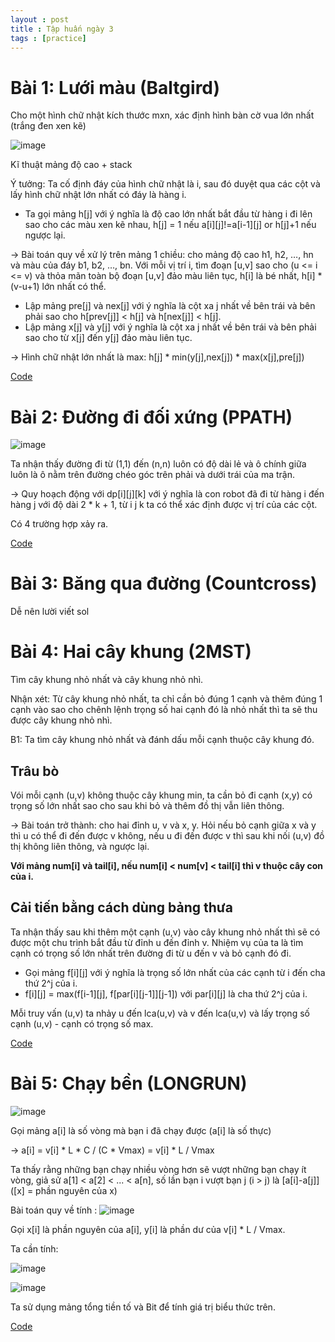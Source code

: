 ```yaml
---
layout : post
title : Tập huấn ngày 3
tags : [practice]
---
```

# Bài 1: Lưới màu (Baltgird)

Cho một hình chữ nhật kích thước mxn, xác định hình bàn cờ vua lớn nhất (trắng đen xen kẽ)

![image](https://user-images.githubusercontent.com/69662229/133091404-5bb57ac8-0127-4f20-9511-ff34cc759185.png)

Kĩ thuật mảng độ cao + stack

Ý tưởng: Ta cố định đáy của hình chữ nhật là i, sau đó duyệt qua các cột và lấy hình chữ nhật lớn nhất có đáy là hàng i.

- Ta gọi mảng h[j] với ý nghĩa là độ cao lớn nhất bắt đầu từ hàng i đi lên sao cho các màu xen kẽ nhau, h[j] = 1 nếu a[i][j]!=a[i-1][j] or h[j]+1 nếu ngược lại.

-> Bài toán quy về xử lý trên mảng 1 chiều: cho mảng độ cao h1, h2, …, hn và màu của đáy b1, b2, …, bn. Với mỗi vị trí i, tìm đoạn [u,v] sao cho (u <= i <= v) và thỏa mãn toàn bộ đoạn [u,v] đảo màu liên tục, h[i] là bé nhất, h[i] * (v-u+1) lớn nhất có thể.

- Lập mảng pre[j] và nex[j] với ý nghĩa là cột xa j nhất về bên trái và bên phải sao cho h[prev[j]] < h[j] và h[nex[j]] < h[j].
- Lập mảng x[j] và y[j] với ý nghĩa là cột xa j nhất về bên trái và bên phải sao cho từ x[j]  đến y[j] đảo màu liên tục.

-> Hình chữ nhật lớn nhất là max: h[j] * min(y[j],nex[j]) * max(x[j],pre[j])

[Code](https://pastebin.com/wYzZTEux)

# Bài 2: Đường đi đối xứng (PPATH)

![image](https://user-images.githubusercontent.com/69662229/133092681-70cc8449-a460-4009-988f-66bff2701d42.png)

Ta nhận thấy đường đi từ (1,1) đến (n,n) luôn có độ dài lẻ và ô chính giữa luôn là ô nằm trên đường chéo góc trên phải và dưới trái của ma trận.

-> Quy hoạch động với dp[i][j][k] với ý nghĩa là con robot đã đi từ hàng i đến hàng j với độ dài 2 * k + 1, từ i j k ta có thể xác định được vị trí của các cột.

Có 4 trường hợp xảy ra.

[Code](https://pastebin.com/UK23ynPE)

# Bài 3: Băng qua đường (Countcross)

Dễ nên lười viết sol

# Bài 4: Hai cây khung (2MST)

Tìm cây khung nhỏ nhất và cây khung nhỏ nhì.

Nhận xét: Từ cây khung nhỏ nhất, ta chỉ cần bỏ đúng 1 cạnh và thêm đúng 1 cạnh vào sao cho chênh lệnh trọng số hai cạnh đó là nhỏ nhất thì ta sẽ thu được cây khung nhỏ nhì.

B1: Ta tìm cây khung nhỏ nhất và đánh dấu mỗi cạnh thuộc cây khung đó.

## Trâu bò

Vói mỗi cạnh (u,v) không thuộc cây khung min, ta cần bỏ đi cạnh (x,y) có trọng số lớn nhất sao cho sau khi bỏ và thêm đồ thị vẫn liên thông.

-> Bài toán trở thành: cho hai đỉnh u, v và x, y. Hỏi nếu bỏ cạnh giữa x và y thì u có thể đi đến được v không, nếu u đi đến được v thì sau khi nối (u,v) đồ thị không liên thông, và ngược lại.

**Với mảng num[i] và tail[i], nếu num[i] < num[v] < tail[i] thì v thuộc cây con của i.**

## Cải tiến bằng cách dùng bảng thưa

Ta nhận thấy sau khi thêm một cạnh (u,v) vào cây khung nhỏ nhất thì sẽ có được một chu trình bắt đầu từ đỉnh u đến đỉnh v. Nhiệm vụ của ta là tìm cạnh có trọng số lớn nhất trên đường đi từ u đến v và bỏ cạnh đó đi.

- Gọi mảng f[i][j] với ý nghĩa là trọng số lớn nhất của các cạnh từ i đến cha thứ 2^j của i.
- f[i][j] = max(f[i-1][j], f[par[i][j-1]][j-1]) với par[i][j] là cha thứ 2^j của i.

Mỗi truy vấn (u,v) ta nhảy u đến lca(u,v) và v đến lca(u,v) và lấy trọng số cạnh (u,v) - cạnh có trọng số max.

[Code](https://pastebin.com/FkzPYNYU)

# Bài 5: Chạy bền (LONGRUN)

![image](https://user-images.githubusercontent.com/69662229/133095820-993eeee1-e5d0-4db3-b97b-2b711200da89.png)

Gọi mảng a[i] là số vòng mà bạn i đã chạy được (a[i] là số thực)

-> a[i] = v[i] * L * C / (C * Vmax) = v[i] * L / Vmax

Ta thấy rằng những bạn chạy nhiều vòng hơn sẽ vượt những bạn chạy ít vòng, giả sử a[1] < a[2] < ... < a[n], số lần bạn i vượt bạn j (i > j) là [a[i]-a[j]] ([x] = phần nguyên của x)

Bài toán quy về tính : ![image](https://user-images.githubusercontent.com/69662229/133096563-b111ddf8-df07-479b-90b0-28da011c5771.png)

Gọi x[i] là phần nguyên của a[i], y[i] là phần dư của v[i] * L / Vmax.

Ta cần tính: 

![image](https://user-images.githubusercontent.com/69662229/133096782-2e05bf79-46de-4aaf-8ef5-ed0817b32f77.png)

![image](https://user-images.githubusercontent.com/69662229/133097033-bdf71a12-b3a9-422b-b6cd-6c64a89593f1.png)

Ta sử dụng mảng tổng tiền tố và Bit để tính giá trị biểu thức trên.

[Code](https://pastebin.com/ikvy7TDx)
